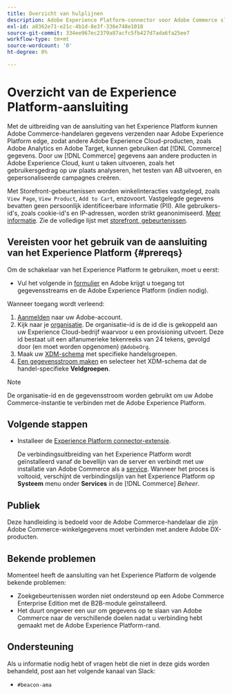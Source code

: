 ```yaml
---
title: Overzicht van hulplijnen
description: Adobe Experience Platform-connector voor Adobe Commerce sluit uw [!DNL Commerce] naar andere Adobe Experience Cloud-producten.
exl-id: a8362e71-e21c-4b1d-8e3f-336e748e1018
source-git-commit: 334ee967ec2379a87acfc5fb427d7ada6fa25ee7
workflow-type: tm+mt
source-wordcount: '0'
ht-degree: 0%

---
```


# Overzicht van de Experience Platform-aansluiting

Met de uitbreiding van de aansluiting van het Experience Platform kunnen Adobe Commerce-handelaren gegevens verzenden naar Adobe Experience Platform edge, zodat andere Adobe Experience Cloud-producten, zoals Adobe Analytics en Adobe Target, kunnen gebruiken dat [!DNL Commerce] gegevens. Door uw [!DNL Commerce] gegevens aan andere producten in Adobe Experience Cloud, kunt u taken uitvoeren, zoals het gebruikersgedrag op uw plaats analyseren, het testen van AB uitvoeren, en gepersonaliseerde campagnes creëren.

Met Storefront-gebeurtenissen worden winkelinteracties vastgelegd, zoals `View Page`, `View Product`, `Add to Cart`, enzovoort. Vastgelegde gegevens bevatten geen persoonlijk identificeerbare informatie (PII). Alle gebruikers-id&#39;s, zoals cookie-id&#39;s en IP-adressen, worden strikt geanonimiseerd. [Meer informatie](https://www.adobe.com/privacy/experience-cloud.html). Zie de volledige lijst met [storefront, gebeurtenissen](events.md).

## Vereisten voor het gebruik van de aansluiting van het Experience Platform {#prereqs}

Om de schakelaar van het Experience Platform te gebruiken, moet u eerst:

- Vul het volgende in [formulier](https://forms.office.com/pages/responsepage.aspx?id=Wht7-jR7h0OUrtLBeN7O4VH_dtG9hJVAk_TqGkZC2DxUM1FSWkdJOE41UVpUWUw0M1JWV0RKS1VXQi4u) en Adobe krijgt u toegang tot gegevensstreams en de Adobe Experience Platform (indien nodig).

Wanneer toegang wordt verleend:

1. [Aanmelden](https://helpx.adobe.com/manage-account/using/access-adobe-id-account.html) naar uw Adobe-account.
1. Kijk naar je [organisatie](https://experienceleague.adobe.com/docs/core-services/interface/administration/organizations.html?lang=en#concept_EA8AEE5B02CF46ACBDAD6A8508646255). De organisatie-id is de id die is gekoppeld aan uw Experience Cloud-bedrijf waarvoor u een provisioning uitvoert. Deze id bestaat uit een alfanumerieke tekenreeks van 24 tekens, gevolgd door (en moet worden opgenomen) `@AdobeOrg`.
1. Maak uw [XDM-schema](update-xdm.md) met specifieke handelsgroepen.
1. [Een gegevensstroom maken](https://experienceleague.adobe.com/docs/experience-platform/edge/datastreams/overview.html?lang=en) en selecteer het XDM-schema dat de handel-specifieke **Veldgroepen**.

>[!NOTE]
>
> De organisatie-id en de gegevensstroom worden gebruikt om uw Adobe Commerce-instantie te verbinden met de Adobe Experience Platform.

## Volgende stappen

- Installeer de [Experience Platform connector-extensie](install.md).

   De verbindingsuitbreiding van het Experience Platform wordt geïnstalleerd vanaf de bevellijn van de server en verbindt met uw installatie van Adobe Commerce als a [service](../landing/saas.md). Wanneer het proces is voltooid, verschijnt de verbindingslijn van het Experience Platform op **Systeem** menu onder **Services** in de [!DNL Commerce] _Beheer_.

## Publiek

Deze handleiding is bedoeld voor de Adobe Commerce-handelaar die zijn Adobe Commerce-winkelgegevens moet verbinden met andere Adobe DX-producten.

## Bekende problemen

Momenteel heeft de aansluiting van het Experience Platform de volgende bekende problemen:

- Zoekgebeurtenissen worden niet ondersteund op een Adobe Commerce Enterprise Edition met de B2B-module geïnstalleerd.
- Het duurt ongeveer een uur om gegevens op te slaan van Adobe Commerce naar de verschillende doelen nadat u verbinding hebt gemaakt met de Adobe Experience Platform-rand.

## Ondersteuning

Als u informatie nodig hebt of vragen hebt die niet in deze gids worden behandeld, post aan het volgende kanaal van Slack:

- `#beacon-ama`
